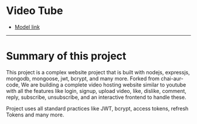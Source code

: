 # Video Tube 

- [Model link](https://app.eraser.io/workspace/YtPqZ1VogxGy1jzIDkzj?origin=share)

---
# Summary of this project

This project is a complex website project that is built with nodejs, expressjs, mongodb, mongoose, jwt, bcrypt, and many more.
Forked from chai-aur-code, We are building a complete video hosting website similar to youtube with all the features like login, signup, upload video, like, dislike, comment, reply, subscribe, unsubscribe, and an interactive frontend to handle these.

Project uses all standard practices like JWT, bcrypt, access tokens, refresh Tokens and many more.
